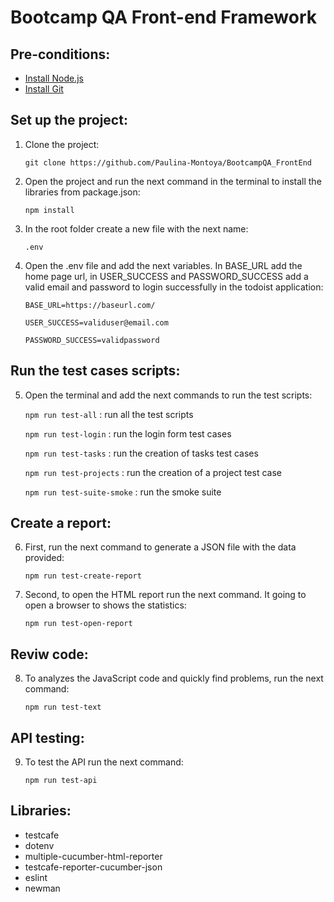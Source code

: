 # Bootcamp QA Front-end Framework

## Pre-conditions:
- [Install Node.js](https://nodejs.org/en/download/current/)
- [Install Git](https://git-scm.com/downloads)

## Set up the project:
1. Clone the project:

    `git clone https://github.com/Paulina-Montoya/BootcampQA_FrontEnd`

2. Open the project and run the next command in the terminal to install the libraries from package.json:

    `npm install`

3. In the root folder create a new file with the next name:

    `.env`

4. Open the .env file and add the next variables. In BASE_URL add the home page url, in USER_SUCCESS and PASSWORD_SUCCESS add a valid email and password to login successfully in the todoist application:

    `BASE_URL=https://baseurl.com/`

    `USER_SUCCESS=validuser@email.com`

    `PASSWORD_SUCCESS=validpassword`

## Run the test cases scripts:
5. Open the terminal and add the next commands to run the test scripts:

    `npm run test-all` : run all the test scripts
   
    `npm run test-login` : run the login form test cases
    
    `npm run test-tasks` : run the creation of tasks test cases
 
    `npm run test-projects` : run the creation of a project test case
    
    `npm run test-suite-smoke` : run the smoke suite

## Create a report:
6. First, run the next command to generate a JSON file with the data provided:

    `npm run test-create-report`

7. Second, to open the HTML report run the next command. It going to open a browser to shows the statistics:

    `npm run test-open-report`

## Reviw code:
8. To analyzes the JavaScript code and quickly find problems, run the next command:

    `npm run test-text` 

## API testing:
9. To test the API run the next command:

    `npm run test-api` 

## Libraries:

- testcafe
- dotenv
- multiple-cucumber-html-reporter
- testcafe-reporter-cucumber-json
- eslint
- newman
